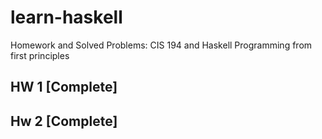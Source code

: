 # learn-haskell
Homework and Solved Problems: CIS 194 and Haskell Programming from first principles 

## HW 1 [Complete]
## Hw 2 [Complete]
